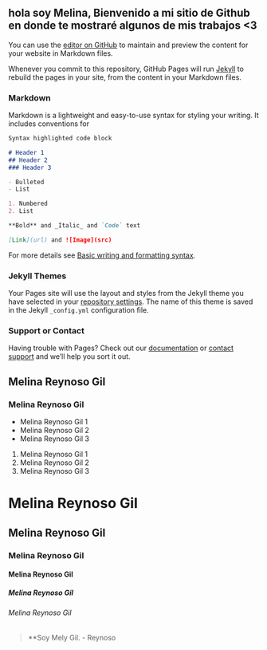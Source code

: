 ##  hola soy Melina,  Bienvenido a mi sitio de Github en donde te mostraré algunos de mis trabajos <3

You can use the [editor on GitHub](https://github.com/melina-reynoso/melina-reynoso.github.io/edit/main/index.md) to maintain and preview the content for your website in Markdown files.

Whenever you commit to this repository, GitHub Pages will run [Jekyll](https://jekyllrb.com/) to rebuild the pages in your site, from the content in your Markdown files.

### Markdown

Markdown is a lightweight and easy-to-use syntax for styling your writing. It includes conventions for

```markdown
Syntax highlighted code block

# Header 1
## Header 2
### Header 3

- Bulleted
- List

1. Numbered
2. List

**Bold** and _Italic_ and `Code` text

[Link](url) and ![Image](src)
```

For more details see [Basic writing and formatting syntax](https://docs.github.com/en/github/writing-on-github/getting-started-with-writing-and-formatting-on-github/basic-writing-and-formatting-syntax).

### Jekyll Themes

Your Pages site will use the layout and styles from the Jekyll theme you have selected in your [repository settings](https://github.com/melina-reynoso/melina-reynoso.github.io/settings/pages). The name of this theme is saved in the Jekyll `_config.yml` configuration file.

### Support or Contact

Having trouble with Pages? Check out our [documentation](https://docs.github.com/categories/github-pages-basics/) or [contact support](https://support.github.com/contact) and we’ll help you sort it out.
## Melina Reynoso Gil
### Melina Reynoso Gil 
- Melina Reynoso Gil 1 
- Melina Reynoso Gil 2 
- Melina Reynoso Gil 3
1. Melina Reynoso Gil 1 
2. Melina Reynoso Gil 2
3. Melina Reynoso Gil 3
# Melina Reynoso Gil
## Melina Reynoso Gil
### Melina Reynoso Gil
#### Melina Reynoso Gil
##### Melina Reynoso Gil
###### Melina Reynoso Gil
> **Soy Mely Gil. - Reynoso 
